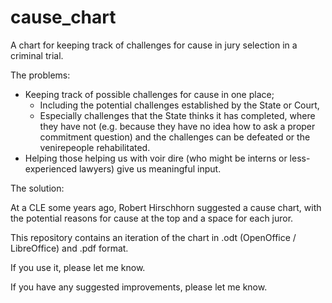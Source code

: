 # cause_chart
A chart for keeping track of challenges for cause in jury selection in a criminal trial.

The problems: 

 * Keeping track of possible challenges for cause in one place;
    - Including the potential challenges established by the State or Court,
    - Especially challenges that the State thinks it has completed, where they have not (e.g. because they have no  idea how to ask a proper commitment question) and the challenges can be defeated or the venirepeople rehabilitated.
 * Helping those helping us with voir dire (who might be interns or less-experienced lawyers) give us meaningful input.

The solution:

At a CLE some years ago, Robert Hirschhorn suggested a cause chart, with the potential reasons for cause at the top and a space for each juror.

This repository contains an iteration of the chart in .odt (OpenOffice / LibreOffice) and .pdf format.

If you use it, please let me know.

If you have any suggested improvements, please let me know.
